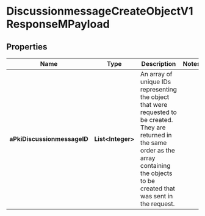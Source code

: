 

# DiscussionmessageCreateObjectV1ResponseMPayload

## Properties

Name | Type | Description | Notes
------------ | ------------- | ------------- | -------------
**aPkiDiscussionmessageID** | **List&lt;Integer&gt;** | An array of unique IDs representing the object that were requested to be created.  They are returned in the same order as the array containing the objects to be created that was sent in the request. | 





